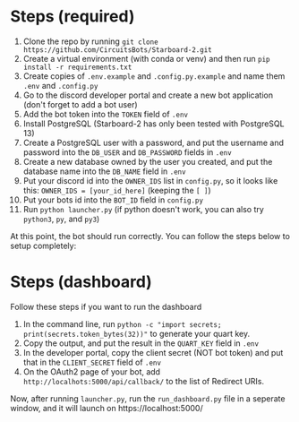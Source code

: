 # Steps (required)
 1. Clone the repo by running `git clone https://github.com/CircuitsBots/Starboard-2.git`
 2. Create a virtual environment (with conda or venv) and then run `pip install -r requirements.txt`
 3. Create copies of `.env.example` and `.config.py.example` and name them `.env` and `.config.py`
 4. Go to the discord developer portal and create a new bot application (don't forget to add a bot user)
 5. Add the bot token into the `TOKEN` field of `.env`
 6. Install PostgreSQL (Starboard-2 has only been tested with PostgreSQL 13)
 7. Create a PostgreSQL user with a password, and put the username and password into the `DB_USER` and `DB_PASSWORD` fields in `.env`
 8. Create a new database owned by the user you created, and put the database name into the `DB_NAME` field in `.env`
 9. Put your discord id into the `OWNER_IDS` list in `config.py`, so it looks like this: `OWNER_IDS = [your_id_here]` (keeping the `[ ]`)
 10. Put your bots id into the `BOT_ID` field in `config.py`
 11. Run `python launcher.py` (if python doesn't work, you can also try `python3`, `py`, and `py3`)

At this point, the bot should run correctly. You can follow the steps below to setup completely:

# Steps (dashboard)
Follow these steps if you want to run the dashboard
 1. In the command line, run `python -c "import secrets; print(secrets.token_bytes(32))"` to generate your quart key.
 2. Copy the output, and put the result in the `QUART_KEY` field in `.env`
 3. In the developer portal, copy the client secret (NOT bot token) and put that in the `CLIENT_SECRET` field of `.env`
 4. On the OAuth2 page of your bot, add `http://localhots:5000/api/callback/` to the list of Redirect URIs.

Now, after running `launcher.py`, run the `run_dashboard.py` file in a seperate window, and it will launch on https://localhost:5000/
